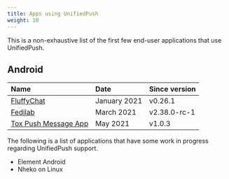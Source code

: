 ```yaml
---
title: Apps using UnifiedPush
weight: 10
---
```


This is a non-exhaustive list of the first few end-user applications that use UnifiedPush.

## Android

| Name                                                               | Date         | Since version |
| :----------------------------------------------------------------- | :----------- | :------------ |
| [FluffyChat](https://fluffychat.im/)                               | January 2021 | v0.26.1       |
| [Fedilab](https://fedilab.app/)                                    | March 2021   | v2.38.0-rc-1  |
| [Tox Push Message App](https://github.com/zoff99/tox_push_msg_app) | May 2021     | v1.0.3        |

The following is a list of applications that have some work in progress regarding UnifiedPush support.

- Element Android
- Nheko on Linux
